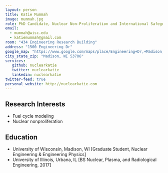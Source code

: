 ```yaml
---
layout: person
title: Katie Mummah
image: mummah.jpg
role: PhD Candidate, Nuclear Non-Proliferation and International Safeguards Fellow
email: 
  - mummah@wisc.edu
  - katiemummah@gmail.com
room: "434 Engineering Research Building"
address: "1500 Engineering Dr"
google_map: "https://www.google.com/maps/place/Engineering+Dr,+Madison,+WI+53706/@43.0722638,-89.4132024,17z/data=!4m5!3m4!1s0x8807acc6ec542427:0x8e97163cfd1719a0!8m2!3d43.0722638!4d-89.4110137"
city_state_zip: "Madison, WI 53706"
services:
   github: nuclearkatie
   twitter: nuclearkatie
   linkedin: nuclearkatie
twitter-feed: true
personal_website: http://nuclearkatie.com
---
```



## Research Interests

* Fuel cycle modeling
* Nuclear nonproliferation


## Education 

* University of Wisconsin, Madison, WI [Graduate Student, Nuclear Engineering & Engineering Physics]
 * University of Illinois, Urbana, IL [BS Nuclear, Plasma, and Radiological Engineering, 2017]


